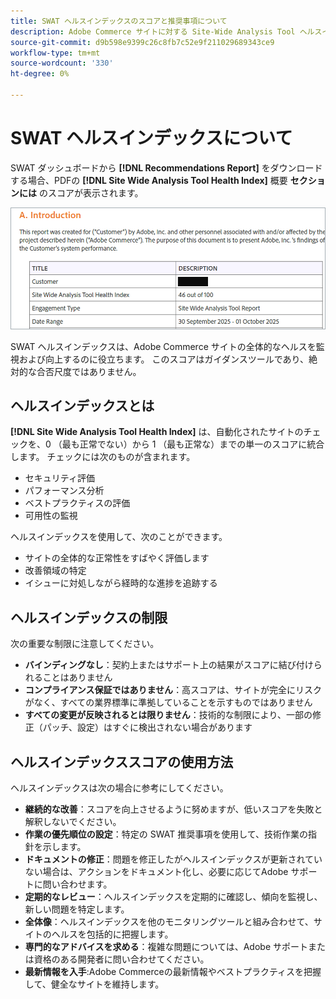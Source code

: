 ```yaml
---
title: SWAT ヘルスインデックスのスコアと推奨事項について
description: Adobe Commerce サイトに対する Site-Wide Analysis Tool ヘルスインデックスの意味について説明します。 スコアを解釈し、レコメンデーションを効果的に使用する方法を説明します。
source-git-commit: d9b598e9399c26c8fb7c52e9f211029689343ce9
workflow-type: tm+mt
source-wordcount: '330'
ht-degree: 0%

---
```


# SWAT ヘルスインデックスについて

SWAT ダッシュボードから **[!DNL Recommendations Report]** をダウンロードする場合、PDFの **[!DNL Site Wide Analysis Tool Health Index]** 概要 **セクションには** のスコアが表示されます。

![&#x200B; 生成された Recommendations レポートのサイト全体の分析ツールのヘルスインデックススコア &#x200B;](/help/assets/tools/swat-health-index-scroe.png)

SWAT ヘルスインデックスは、Adobe Commerce サイトの全体的なヘルスを監視および向上するのに役立ちます。 このスコアはガイダンスツールであり、絶対的な合否尺度ではありません。

## ヘルスインデックスとは

**[!DNL Site Wide Analysis Tool Health Index]** は、自動化されたサイトのチェックを、0 （最も正常でない）から 1 （最も正常な）までの単一のスコアに統合します。 チェックには次のものが含まれます。

- セキュリティ評価
- パフォーマンス分析
- ベストプラクティスの評価
- 可用性の監視

ヘルスインデックスを使用して、次のことができます。

- サイトの全体的な正常性をすばやく評価します
- 改善領域の特定
- イシューに対処しながら経時的な進捗を追跡する

## ヘルスインデックスの制限

次の重要な制限に注意してください。

- **バインディングなし**：契約上またはサポート上の結果がスコアに結び付けられることはありません
- **コンプライアンス保証ではありません**：高スコアは、サイトが完全にリスクがなく、すべての業界標準に準拠していることを示すものではありません
- **すべての変更が反映されるとは限りません**：技術的な制限により、一部の修正（パッチ、設定）はすぐに検出されない場合があります

## ヘルスインデックススコアの使用方法

ヘルスインデックスは次の場合に参考にしてください。

- **継続的な改善**：スコアを向上させるように努めますが、低いスコアを失敗と解釈しないでください。
- **作業の優先順位の設定**：特定の SWAT 推奨事項を使用して、技術作業の指針を示します。
- **ドキュメントの修正**：問題を修正したがヘルスインデックスが更新されていない場合は、アクションをドキュメント化し、必要に応じてAdobe サポートに問い合わせます。
- **定期的なレビュー**：ヘルスインデックスを定期的に確認し、傾向を監視し、新しい問題を特定します。
- **全体像**：ヘルスインデックスを他のモニタリングツールと組み合わせて、サイトのヘルスを包括的に把握します。
- **専門的なアドバイスを求める**：複雑な問題については、Adobe サポートまたは資格のある開発者に問い合わせてください。
- **最新情報を入手**:Adobe Commerceの最新情報やベストプラクティスを把握して、健全なサイトを維持します。
